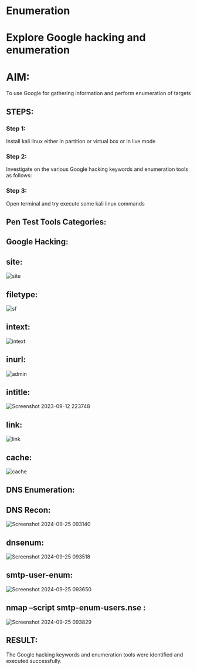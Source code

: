 # Enumeration

# Explore Google hacking and enumeration 

# AIM:
To use Google for gathering information and perform enumeration of targets

## STEPS:
### Step 1:
Install kali linux either in partition or virtual box or in live mode

### Step 2:
Investigate on the various Google hacking keywords and enumeration tools as follows:

### Step 3:
Open terminal and try execute some kali linux commands

## Pen Test Tools Categories:  
## Google Hacking:
## site:
![site](https://github.com/Reebak04/Enumeration/assets/118364993/38cbd459-719e-49d9-a79b-a427a6235289)
## filetype:
![sf](https://github.com/Reebak04/Enumeration/assets/118364993/a8c4f70e-d872-4f91-b339-003b3e9a5266)
## intext: 
![intext](https://github.com/Reebak04/Enumeration/assets/118364993/ef8cc91f-4784-4877-9a8d-a60307d07079)
## inurl: 
![admin](https://github.com/Reebak04/Enumeration/assets/118364993/71f41b2c-b972-48da-9491-ec51785f25df)
## intitle: 
![Screenshot 2023-09-12 223748](https://github.com/Reebak04/Enumeration/assets/118364993/4f142752-1c1b-4437-a103-6429215794a8)
## link:
![link](https://github.com/Reebak04/Enumeration/assets/118364993/998825ee-d0c6-42cd-be21-3a02a700f1df)
## cache: 
![cache](https://github.com/Reebak04/Enumeration/assets/118364993/09b114f0-72e3-4d1d-8bba-19856bc5a088)

## DNS Enumeration:
## DNS Recon:
![Screenshot 2024-09-25 093140](https://github.com/user-attachments/assets/c3a6c5ac-a2b3-4d89-b0ce-da17d9ef26ff)

## dnsenum:
![Screenshot 2024-09-25 093518](https://github.com/user-attachments/assets/8b0b1322-222d-4bdb-ade2-630274a586f2)

## smtp-user-enum:
![Screenshot 2024-09-25 093650](https://github.com/user-attachments/assets/d2d3ca32-80fe-4736-b3a7-17ca2c73d001)

## nmap –script smtp-enum-users.nse <hostname>:
![Screenshot 2024-09-25 093829](https://github.com/user-attachments/assets/9b6962e6-6209-48d2-b6b2-ffef92708c27)

## RESULT:
The Google hacking keywords and enumeration tools were identified and executed successfully.

